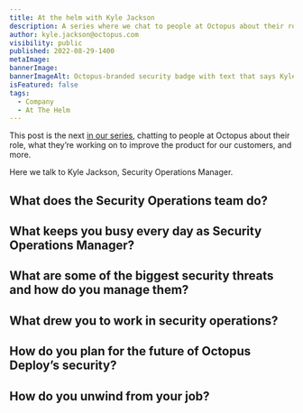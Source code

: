 ```yaml
---
title: At the helm with Kyle Jackson
description: A series where we chat to people at Octopus about their role, what they’re working on to improve the product, and more. Hear from Kyle Jackson, Security Operations Manager.
author: kyle.jackson@octopus.com
visibility: public
published: 2022-08-29-1400
metaImage:
bannerImage: 
bannerImageAlt: Octopus-branded security badge with text that says Kyle Jackson, Security Operations Manager, above the silhouette of a man.
isFeatured: false
tags: 
  - Company
  - At The Helm
---
```


This post is the next [in our series](https://octopus.com/blog/tag/At%20The%20Helm), chatting to people at Octopus about their role, what they’re working on to improve the product for our customers, and more.

Here we talk to Kyle Jackson, Security Operations Manager.

## What does the Security Operations team do?



## What keeps you busy every day as Security Operations Manager?



## What are some of the biggest security threats and how do you manage them?




## What drew you to work in security operations?



## How do you plan for the future of Octopus Deploy’s security?



## How do you unwind from your job?

